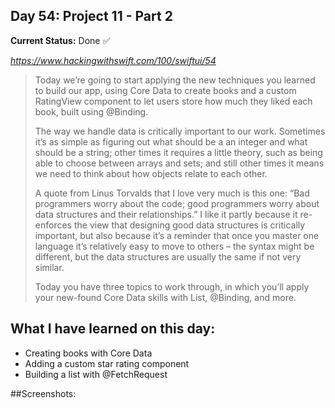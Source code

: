 

## Day 54: Project 11 - Part 2

**Current Status:**  Done ✅

*https://www.hackingwithswift.com/100/swiftui/54*

>Today we’re going to start applying the new techniques you learned to build our app, using Core Data to create books and a custom RatingView component to let users store how much they liked each book, built using @Binding.
>
>The way we handle data is critically important to our work. Sometimes it’s as simple as figuring out what should be a an integer and what should be a string; other times it requires a little theory, such as being able to choose between arrays and sets; and still other times it means we need to think about how objects relate to each other.
>
>A quote from Linus Torvalds that I love very much is this one: “Bad programmers worry about the code; good programmers worry about data structures and their relationships.” I like it partly because it re-enforces the view that designing good data structures is critically important, but also because it’s a reminder that once you master one language it’s relatively easy to move to others – the syntax might be different, but the data structures are usually the same if not very similar.
>
>Today you have three topics to work through, in which you’ll apply your new-found Core Data skills with List, @Binding, and more.

## What I have learned on this day:
- Creating books with Core Data
- Adding a custom star rating component
- Building a list with @FetchRequest


##Screenshots:
<!-- ![App-Screenshot](documentation/1.png) -->
